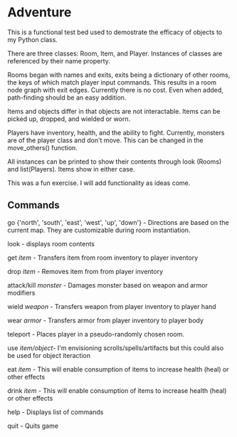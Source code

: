 # Adventure

This is a functional test bed used to demostrate the efficacy of objects to my Python class.

There are three classes: Room, Item, and Player. Instances of classes are referenced by their name property.

Rooms began with names and exits, exits being a dictionary of other rooms, the keys of which match player input commands. This results in a room node graph with exit edges. Currently there is no cost. Even when added, path-finding should be an easy addition. 

Items and objects differ in that objects are not interactable. Items can be picked up, dropped, and wielded or worn. 

Players have inventory, health, and the ability to fight. Currently, monsters are of the player class and don't move. This can be changed in the move_others() function.

All instances can be printed to show their contents through look (Rooms) and list(Players). Items show in either case.

This was a fun exercise. I will add functionality as ideas come.

## Commands

go {'north', 'south', 'east', 'west', 'up', 'down'} - Directions are based on the current map. They are customizable during room instantiation.

look - displays room contents

get *item* - Transfers item from room inventory to player inventory

drop *item* - Removes item from from player inventory

attack/kill *monster* - Damages monster based on weapon and armor modifiers

wield *weapon* - Transfers weapon from player inventory to player hand

wear *armor* - Transfers armor from player inventory to player body

teleport - Places player in a pseudo-randomly chosen room.

use *item/object*- I'm envisioning scrolls/spells/artifacts but this could also be used for object iteraction

eat *item* - This will enable consumption of items to increase health (heal) or other effects

drink *item* - This will enable consumption of items to increase health (heal) or other effects

help - Displays list of commands

quit - Quits game